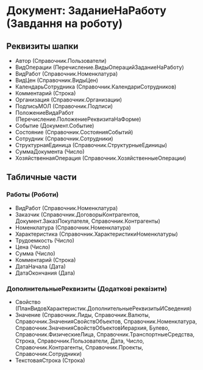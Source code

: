 ﻿# Документ: ЗаданиеНаРаботу (Завдання на роботу)

## Реквизиты шапки

- Автор (Справочник.Пользователи)
- ВидОперации (Перечисление.ВидыОперацийЗаданиеНаРаботу)
- ВидРабот (Справочник.Номенклатура)
- ВидЦен (Справочник.ВидыЦен)
- КалендарьСотрудника (Справочник.КалендариСотрудников)
- Комментарий (Строка)
- Организация (Справочник.Организации)
- ПодписьМОЛ (Справочник.Подписи)
- ПоложениеВидаРабот (Перечисление.ПоложениеРеквизитаНаФорме)
- Событие (Документ.Событие)
- Состояние (Справочник.СостоянияСобытий)
- Сотрудник (Справочник.Сотрудники)
- СтруктурнаяЕдиница (Справочник.СтруктурныеЕдиницы)
- СуммаДокумента (Число)
- ХозяйственнаяОперация (Справочник.ХозяйственныеОперации)

## Табличные части

### Работы (Роботи)

- ВидРабот (Справочник.Номенклатура)
- Заказчик (Справочник.ДоговорыКонтрагентов, Документ.ЗаказПокупателя, Справочник.Контрагенты)
- Номенклатура (Справочник.Номенклатура)
- Характеристика (Справочник.ХарактеристикиНоменклатуры)
- Трудоемкость (Число)
- Цена (Число)
- Сумма (Число)
- Комментарий (Строка)
- ДатаНачала (Дата)
- ДатаОкончания (Дата)

### ДополнительныеРеквизиты (Додаткові реквізити)

- Свойство (ПланВидовХарактеристик.ДополнительныеРеквизитыИСведения)
- Значение (Справочник.Лиды, Справочник.Валюты, Справочник.ЗначенияСвойствОбъектов, Справочник.Номенклатура, Справочник.ЗначенияСвойствОбъектовИерархия, Булево, Справочник.ФизическиеЛица, Справочник.ТранспортныеСредства, Строка, Справочник.Пользователи, Дата, Число, Справочник.Контрагенты, Справочник.Проекты, Справочник.Сотрудники)
- ТекстоваяСтрока (Строка)

